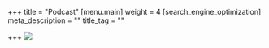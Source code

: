 +++
title = "Podcast"
[menu.main]
weight = 4
[search_engine_optimization]
meta_description = ""
title_tag = ""

+++
![](/uploads/podcast-mic-stock-noire-0961.jpg)
